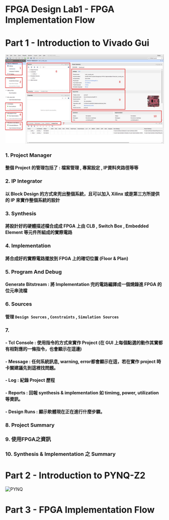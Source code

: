 FPGA Design Lab1 - FPGA Implementation Flow
===================

# Part 1 - Introduction to Vivado Gui

![GUI](images/vivado_gui.jpg)

### 1. Project Manager

#### 整個 Project 的管理包括了 : 檔案管理 , 專案設定 , IP資料夾路徑等等

### 2. IP Integrator

#### 以 Block Design 的方式來兜出整個系統，且可以加入 Xilinx 或是第三方所提供的 IP 來實作整個系統的設計

### 3. Synthesis

#### 將設計好的硬體描述檔合成成 FPGA 上由 CLB , Switch Box , Embedded Element 等元件所組成的實際電路

### 4. Implementation

#### 將合成好的實際電路擺放到 FPGA 上的確切位置 (Floor & Plan)

### 5. Program And Debug

#### Generate Bitstream : 將 Implementation 完的電路編譯成一個燒錄進 FPGA 的位元串流檔

### 6. Sources

#### 管理 `Design Sources` , `Constraints` , `Simulation Sources`

### 7.

#### - Tcl Console : 使用指令的方式來實作 Project (在 GUI 上每個點選的動作其實都有相對應的一條指令，也會顯示在這邊)

#### - Message : 任何系統訊息, warning, error都會顯示在這，若在實作 project 時卡關建議先到這裡找問題。

#### - Log : 紀錄 Project 歷程

#### - Reports : 回報 synthesis & implementation 如 timimg, power, utilization 等資訊。

#### - Design Runs : 顯示軟體現在正在進行什麼步驟。

### 8. Project Summary

### 9. 使用FPGA之資訊

### 10. Synthesis & Implementation 之 Summary

# Part 2 - Introduction to PYNQ-Z2

![PYNQ](/images/PYNQ.jpg)

# Part 3 - FPGA Implementation Flow
